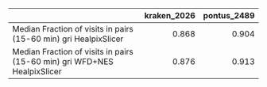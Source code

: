 |                                                                          |   kraken_2026 |   pontus_2489 |
|:-------------------------------------------------------------------------|--------------:|--------------:|
| Median Fraction of visits in pairs (15-60 min) gri HealpixSlicer         |         0.868 |         0.904 |
| Median Fraction of visits in pairs (15-60 min) gri WFD+NES HealpixSlicer |         0.876 |         0.913 |
